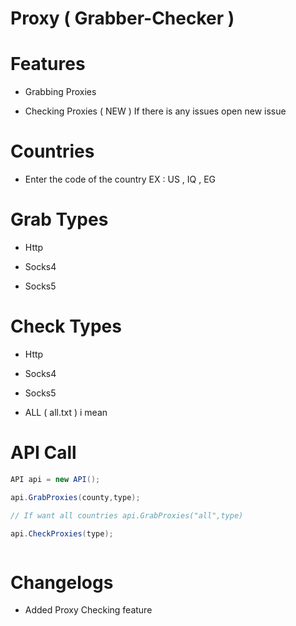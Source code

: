 # Proxy ( Grabber-Checker )

# Features

- Grabbing Proxies

- Checking Proxies ( NEW ) If there is any issues open new issue

# Countries

- Enter the code of the country EX : US , IQ , EG

# Grab Types

- Http

- Socks4

- Socks5

# Check Types

- Http

- Socks4

- Socks5

- ALL ( all.txt ) i mean

# API Call

```java
API api = new API();

api.GrabProxies(county,type);

// If want all countries api.GrabProxies("all",type)

api.CheckProxies(type);



```

# Changelogs

- Added Proxy Checking feature
